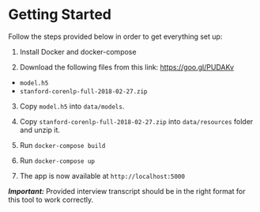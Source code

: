 # Getting Started

Follow the steps provided below in order to get everything set up:

1. Install Docker and docker-compose

2. Download the following files from this link: https://goo.gl/PUDAKv
* `model.h5`
* `stanford-corenlp-full-2018-02-27.zip`

3. Copy `model.h5` into `data/models`.

4. Copy `stanford-corenlp-full-2018-02-27.zip` into `data/resources` folder and unzip it.

5. Run `docker-compose build`

6. Run `docker-compose up`

7. The app is now available at `http://localhost:5000`


***Important:*** Provided interview transcript should be in the right
format for this tool to work correctly.
